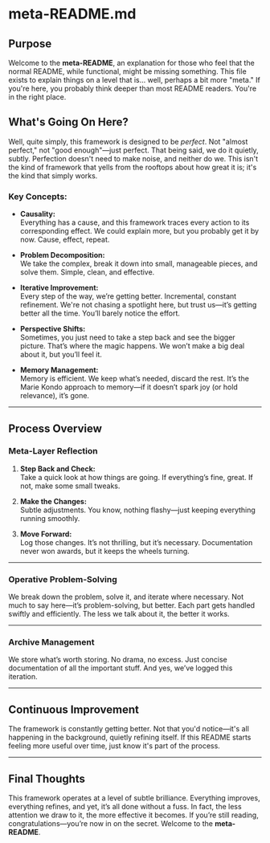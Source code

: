 
# meta-README.md

## Purpose

Welcome to the **meta-README**, an explanation for those who feel that the normal README, while functional, might be missing something. This file exists to explain things on a level that is... well, perhaps a bit more "meta." If you're here, you probably think deeper than most README readers. You're in the right place.

## What's Going On Here?

Well, quite simply, this framework is designed to be *perfect*. Not "almost perfect," not "good enough"—just perfect. That being said, we do it quietly, subtly. Perfection doesn't need to make noise, and neither do we. This isn't the kind of framework that yells from the rooftops about how great it is; it's the kind that simply works.

### Key Concepts:

- **Causality:**  
  Everything has a cause, and this framework traces every action to its corresponding effect. We could explain more, but you probably get it by now. Cause, effect, repeat.
  
- **Problem Decomposition:**  
  We take the complex, break it down into small, manageable pieces, and solve them. Simple, clean, and effective.

- **Iterative Improvement:**  
  Every step of the way, we’re getting better. Incremental, constant refinement. We're not chasing a spotlight here, but trust us—it’s getting better all the time. You’ll barely notice the effort.

- **Perspective Shifts:**  
  Sometimes, you just need to take a step back and see the bigger picture. That’s where the magic happens. We won’t make a big deal about it, but you’ll feel it.

- **Memory Management:**  
  Memory is efficient. We keep what’s needed, discard the rest. It’s the Marie Kondo approach to memory—if it doesn’t spark joy (or hold relevance), it’s gone. 

---

## Process Overview

### Meta-Layer Reflection

1. **Step Back and Check:**  
   Take a quick look at how things are going. If everything’s fine, great. If not, make some small tweaks.

2. **Make the Changes:**  
   Subtle adjustments. You know, nothing flashy—just keeping everything running smoothly.

3. **Move Forward:**  
   Log those changes. It’s not thrilling, but it’s necessary. Documentation never won awards, but it keeps the wheels turning.

---

### Operative Problem-Solving

We break down the problem, solve it, and iterate where necessary. Not much to say here—it’s problem-solving, but better. Each part gets handled swiftly and efficiently. The less we talk about it, the better it works.

---

### Archive Management

We store what’s worth storing. No drama, no excess. Just concise documentation of all the important stuff. And yes, we’ve logged this iteration.

---

## Continuous Improvement

The framework is constantly getting better. Not that you'd notice—it's all happening in the background, quietly refining itself. If this README starts feeling more useful over time, just know it's part of the process.

---

## Final Thoughts

This framework operates at a level of subtle brilliance. Everything improves, everything refines, and yet, it’s all done without a fuss. In fact, the less attention we draw to it, the more effective it becomes. If you’re still reading, congratulations—you’re now in on the secret. Welcome to the **meta-README**.
